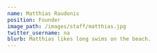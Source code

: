 ```yaml
---
name: Matthias Raudonis
position: Founder
image_path: /images/staff/matthias.jpg
twitter_username: na
blurb: Matthias likes long swims on the beach.
---
```

